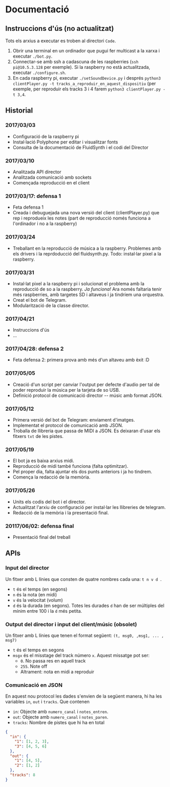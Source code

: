 # Documentació

## Instruccions d'ús (no actualitzat)
Tots els arxius a executar es troben al directori `Code`.
1. Obrir una terminal en un ordinador que pugui fer multicast a la xarxa i executar `./bot.py`.
2. Connectar-se amb ssh a cadascuna de les raspberries (`ssh pi@10.5.3.128` per exemple). Si la raspberry no està actualitzada, executar `./configure.sh`.
3. En cada raspberry pi, executar `./setSoundDevice.py` i després `python3 clientPlayer.py -t tracks_a_reproduir_en_aquest_dispositiu` (per exemple, per reproduir els tracks 3 i 4 farem `python3 clientPlayer.py -t 3,4`.

## Historial

### 2017/03/03

- Configuració de la raspberry pi
- Instal·lació Polyphone per editar i visualitzar fonts
- Consulta de la documentació de FluidSynth i el codi del Director

### 2017/03/10

- Analitzada API director
- Analitzada comunicació amb sockets
- Començada reproducció en el client

### 2017/03/17: defensa 1

- Feta defensa 1
- Creada i debuguejada una nova versió del client (clientPlayer.py) que rep i reprodueix les notes (part de reproducció només funciona a l'ordinador i no a la raspberry)


### 2017/03/24

- Treballant en la reproducció de música a la raspberry. Problemes amb els drivers i la reprdoducció del fluidsynth.py. Todo: instal·lar pixel a la raspberry.


### 2017/03/31

- Instal·lat pixel a la raspberry pi i solucionat el problema amb la reproducció de so a la raspberry. *Ja funciona!* Ara només faltaria tenir més raspberries, amb targetes SD i altaveus i ja tindríem una orquestra.
- Creat el bot de Telegram.
- Modularització de la classe director.


### 2017/04/21

- Instruccions d'ús
- ...

### 2017/04/28: defensa 2

- Feta defensa 2: primera prova amb més d'un altaveu amb èxit :D

### 2017/05/05

- Creació d'un script per canviar l'output per defecte d'audio per tal de poder reproduir la música per la tarjeta de so USB.
- Definició protocol de comunicació director -- músic amb format JSON.

### 2017/05/12

- Primera versió del bot de Telegram: enviament d'imatges.
- Implementat el protocol de comunicació amb JSON.
- Troballa de llibreria que passa de MIDI a JSON. Es deixaran d'usar els fitxers `txt` de les pistes.

### 2017/05/19

- El bot ja es baixa arxius midi.
- Reproducció de midi també funciona (falta optimitzar).
- Pel proper dia, falta ajuntar els dos punts anteriors i ja ho tindrem.
- Comença la redacció de la memòria.

### 2017/05/26

- Units els codis del bot i el director.
- Actualitzat l'arxiu de configuració per instal·lar les llibreries de telegram.
- Redacció de la memòria i la presentació final.

### 20117/06/02: defensa final

- Presentació final del treball

## APIs

### Input del director
Un fitxer amb L línies que consten de quatre nombres cada una: `t n v d `.
- `t` és el temps (en segons)
- `n` és la nota (en midi)
- `v` és la velocitat (volum)
- `d` és la durada (en segons). Totes les durades `d` han de ser múltiples del mínim entre 100 i la `d` més petita.

### Output del director i input del client/músic (obsolet)
Un fitxer amb L línies que tenen el format següent: `(t, msg0, ,msg1, ... , msg7)`
- `t` és el temps en segons
- `msgx` és el misstage del track número `x`. Aquest missatge pot ser:
  - `0`. No passa res en aquell track
  - `255`. Note off
  - Altrament: nota en midi a reproduir
  
### Comunicació en JSON

En aquest nou protocol les dades s'envien de la següent manera,
hi ha les variables `in`, `out` i `tracks`. Que contenen

 - `in`: Objecte amb `numero_canal` i `notes_entren`.
 - `out`: Objecte amb `numero_canal` i `notes_paren`.
 - `tracks`: Nombre de pistes que hi ha en total

```JSON
{
  "in": {
    "1": [1, 2, 3],
    "3": [4, 5, 6]
  },
  "out": {
    "1": [4, 5],
    "2": [1, 2]
  },
  "tracks": 8
}
```
